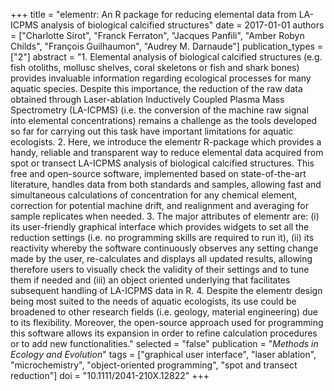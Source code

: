 +++
title = "elementr: An R package for reducing elemental data from LA-ICPMS analysis of biological calcified structures"
date = 2017-01-01
authors = ["Charlotte Sirot", "Franck Ferraton", "Jacques Panfili", "Amber Robyn Childs", "François Guilhaumon", "Audrey M. Darnaude"]
publication_types = ["2"]
abstract = "1. Elemental analysis of biological calcified structures (e.g. fish otoliths, mollusc shelves, coral skeletons or fish and shark bones) provides invaluable information regarding ecological processes for many aquatic species. Despite this importance, the reduction of the raw data obtained through Laser-ablation Inductively Coupled Plasma Mass Spectrometry (LA-ICPMS) (i.e. the conversion of the machine raw signal into elemental concentrations) remains a challenge as the tools developed so far for carrying out this task have important limitations for aquatic ecologists. 2. Here, we introduce the elementr R-package which provides a handy, reliable and transparent way to reduce elemental data acquired from spot or transect LA-ICPMS analysis of biological calcified structures. This free and open-source software, implemented based on state-of-the-art literature, handles data from both standards and samples, allowing fast and simultaneous calculations of concentration for any chemical element, correction for potential machine drift, and realignment and averaging for sample replicates when needed. 3. The major attributes of elementr are: (i) its user-friendly graphical interface which provides widgets to set all the reduction settings (i.e. no programming skills are required to run it), (ii) its reactivity whereby the software continuously observes any setting change made by the user, re-calculates and displays all updated results, allowing therefore users to visually check the validity of their settings and to tune them if needed and (iii) an object oriented underlying that facilitates subsequent handling of LA-ICPMS data in R. 4. Despite the elementr design being most suited to the needs of aquatic ecologists, its use could be broadened to other research fields (i.e. geology, material engineering) due to its flexibility. Moreover, the open-source approach used for programming this software allows its expansion in order to refine calculation procedures or to add new functionalities."
selected = "false"
publication = "*Methods in Ecology and Evolution*"
tags = ["graphical user interface", "laser ablation", "microchemistry", "object-oriented programming", "spot and transect reduction"]
doi = "10.1111/2041-210X.12822"
+++

